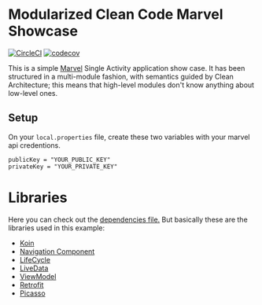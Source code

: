 Modularized Clean Code Marvel Showcase
=

[![CircleCI](https://circleci.com/gh/MayconCardoso/Modularized-Marvel-Showcase/tree/master.svg?style=svg)](https://circleci.com/gh/MayconCardoso/Modularized-Marvel-Showcase/tree/master) [![codecov](https://codecov.io/gh/MayconCardoso/Modularized-Marvel-Showcase/branch/master/graph/badge.svg?token=DbZYcnjvED)](https://codecov.io/gh/MayconCardoso/Modularized-Marvel-Showcase) 

This is a simple [Marvel](https://developer.marvel.com/) Single Activity application show case. It has been structured in a multi-module fashion, with semantics guided by Clean Architecture; this means that high-level modules don't know anything about low-level ones.

## Setup

On your ```local.properties``` file, create these two variables with your marvel api credentions.

```
publicKey = "YOUR_PUBLIC_KEY"
privateKey = "YOUR_PRIVATE_KEY"
```

# Libraries

Here you can check out the [dependencies file.](https://github.com/MayconCardoso/Modularized-Marvel-Showcase/blob/master/build-dependencies.gradle) But basically these are the libraries used in this example:

- [Koin](https://insert-koin.io/)
- [Navigation Component](https://developer.android.com/guide/navigation/)
- [LifeCycle](https://developer.android.com/topic/libraries/architecture/lifecycle)
- [LiveData](https://developer.android.com/topic/libraries/architecture/livedata)
- [ViewModel](https://developer.android.com/topic/libraries/architecture/viewmodel)
- [Retrofit](https://github.com/square/retrofit)
- [Picasso](https://github.com/square/picasso)
